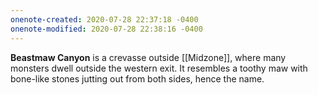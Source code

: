 ```yaml
---
onenote-created: 2020-07-28 22:37:18 -0400
onenote-modified: 2020-07-28 22:38:16 -0400
---
```


**Beastmaw Canyon** is a crevasse outside [[Midzone]], where many monsters dwell outside the western exit. It resembles a toothy maw with bone-like stones jutting out from both sides, hence the name.